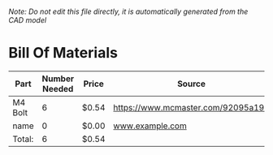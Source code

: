 ###### Note: Do not edit this file directly, it is automatically generated from the CAD model 
# Bill Of Materials 
 |Part|Number Needed|Price|Source| 
 |----|----------|-----|-----|
|M4 Bolt|6|$0.54|https://www.mcmaster.com/92095a190|
|name|0|$0.00|www.example.com|
|Total: |6|$0.54| |